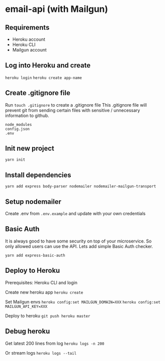 # email-api (with Mailgun)

## Requirements
- Heroku account
- Heroku CLI
- Mailgun account

## Log into Heroku and create
`heroku login`
`heroku create app-name`

## Create .gitignore file
Run `touch .gitignore` to create a .gitignore file
This .gitignore file will prevent git from sending certain files with sensitive / unnecessary information to github.

```
node_modules
config.json
.env
```

## Init new project

`yarn init`

## Install dependencies

`yarn add express body-parser nodemailer nodemailer-mailgun-transport`

## Setup nodemailer
Create .env from `.env.example` and update with your own credentials

## Basic Auth

It is always good to have some security on top of your microservice. So only allowed users can use the API.
Lets add simple Basic Auth checker.

`yarn add express-basic-auth`


## Deploy to Heroku

Prerequisites: Heroku CLI and login

Create new heroku app
`heroku create`

Set Mailgun envs
`heroku config:set MAILGUN_DOMAIN=XXX`
`heroku config:set MAILGUN_API_KEY=XXX`

Deploy to heroku
`git push heroku master`

## Debug heroku

Get latest 200 lines from log
`heroku logs -n 200`

Or stream logs
`heroku logs --tail`

